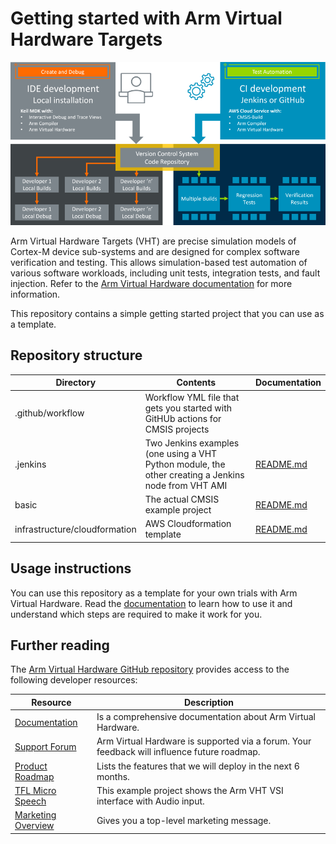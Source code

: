 # Getting started with Arm Virtual Hardware Targets

![Create, debug, and test](./create_debug_test.png)

Arm Virtual Hardware Targets (VHT) are precise simulation models of Cortex-M device sub-systems and are designed for complex software verification and testing. This allows simulation-based test automation of various software workloads, including unit tests, integration tests, and fault injection. Refer to the [Arm Virtual Hardware documentation](https://arm-software.github.io/VHT/main/overview/html/index.html) for more information.

This repository contains a simple getting started project that you can use as a template. 

## Repository structure

| Directory                     | Contents | Documentation |
|-------------------------------|----------|---------------|
| .github/workflow              | Workflow YML file that gets you started with GitHUb actions for CMSIS projects | 
| .jenkins                      | Two Jenkins examples (one using a VHT Python module, the other creating a Jenkins node from VHT AMI | [README.md](./.jenkins/README.md) |
| basic                         | The actual CMSIS example project | [README.md](./basic/README.md) |
| infrastructure/cloudformation | AWS Cloudformation template      | [README.md](./infrastructure/cloudformation/README.md) |

## Usage instructions

You can use this repository as a template for your own trials with Arm Virtual Hardware. Read the [documentation](https://arm-software.github.io/VHT/main/examples/html/GetStarted.html) to learn how to use it and understand which steps are required to make it work for you.

## Further reading

The [Arm Virtual Hardware GitHub repository](https://github.com/arm-software/vht) provides access to the following developer resources:

| Resource           | Description                                                                                 |
|--------------------|---------------------------------------------------------------------------------------------|
| [Documentation](https://arm-software.github.io/VHT/main/overview/html/index.html) | Is a comprehensive documentation about Arm Virtual Hardware. |
| [Support Forum](https://community.arm.com/support-forums/f/arm-virtual-hardware-targets-forum) | Arm Virtual Hardware is supported via a forum. Your feedback will influence future roadmap. |
| [Product Roadmap](https://arm-software.github.io/VHT/main/overview/html/index.html#Roadmap) | Lists the features that we will deploy in the next 6 months. |
| [TFL Micro Speech](https://github.com/arm-software/VHT-TFLmicrospeech) | This example project shows the Arm VHT VSI interface with Audio input. |
| [Marketing Overview](https://www.arm.com/virtual-hardware) | Gives you a top-level marketing message. |
